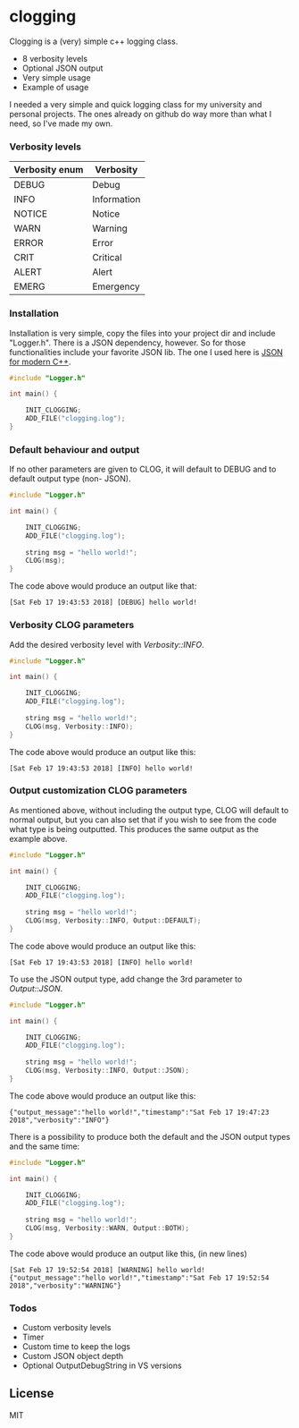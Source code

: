# clogging

Clogging is a (very) simple c++ logging class.

  - 8 verbosity levels
  - Optional JSON output
  - Very simple usage
  - Example of usage

I needed a very simple and quick logging class for my university and personal projects. The ones already on github do way more than what I need, so I've made my own.

### Verbosity levels

| Verbosity enum | Verbosity |
| ------ | ------ |
| DEBUG | Debug |
| INFO | Information |
| NOTICE | Notice |
| WARN | Warning |
| ERROR | Error |
| CRIT | Critical |
| ALERT | Alert |
| EMERG | Emergency |

### Installation

Installation is very simple, copy the files into your project dir and include "Logger.h". There is a JSON dependency, however. So for those functionalities include your favorite JSON lib. The one I used here is [JSON for modern C++](https://github.com/nlohmann/json).

``` c++
#include "Logger.h"

int main() {

	INIT_CLOGGING;
	ADD_FILE("clogging.log");
}
```

### Default behaviour and output
If no other parameters are given to CLOG, it will default to DEBUG and to default output type (non- JSON). 
``` c++
#include "Logger.h"

int main() {

	INIT_CLOGGING;
	ADD_FILE("clogging.log");
	
	string msg = "hello world!";
	CLOG(msg);
}
```

The code above would produce an output like that:

```
[Sat Feb 17 19:43:53 2018] [DEBUG] hello world!
```
### Verbosity CLOG parameters

Add the desired verbosity level with *Verbosity::INFO*.

``` c++
#include "Logger.h"

int main() {

	INIT_CLOGGING;
	ADD_FILE("clogging.log");
	
	string msg = "hello world!";
	CLOG(msg, Verbosity::INFO);
}
```
The code above would produce an output like this:

```
[Sat Feb 17 19:43:53 2018] [INFO] hello world!
```

### Output customization CLOG parameters
As mentioned above, without including the output type, CLOG will default to normal output, but you can also set that if you wish to see from the code what type is being outputted. This produces the same output as the example above.

``` c++
#include "Logger.h"

int main() {

	INIT_CLOGGING;
	ADD_FILE("clogging.log");
	
	string msg = "hello world!";
	CLOG(msg, Verbosity::INFO, Output::DEFAULT);
}
```
The code above would produce an output like this:
```
[Sat Feb 17 19:43:53 2018] [INFO] hello world!
```

To use the JSON output type, add change the 3rd parameter to *Output::JSON*.

``` c++
#include "Logger.h"

int main() {

	INIT_CLOGGING;
	ADD_FILE("clogging.log");
	
	string msg = "hello world!";
	CLOG(msg, Verbosity::INFO, Output::JSON);
}
```
The code above would produce an output like this:
```
{"output_message":"hello world!","timestamp":"Sat Feb 17 19:47:23 2018","verbosity":"INFO"}
```

There is a possibility to produce both the default and the JSON output types and the same time:
``` c++
#include "Logger.h"

int main() {

	INIT_CLOGGING;
	ADD_FILE("clogging.log");
	
	string msg = "hello world!";
	CLOG(msg, Verbosity::WARN, Output::BOTH);
}
```
The code above would produce an output like this, (in new lines)
```
[Sat Feb 17 19:52:54 2018] [WARNING] hello world!
{"output_message":"hello world!","timestamp":"Sat Feb 17 19:52:54 2018","verbosity":"WARNING"}
```
### Todos

 - Custom verbosity levels
 - Timer
 - Custom time to keep the logs
 - Custom JSON object depth
 - Optional OutputDebugString in VS versions

License
----

MIT
